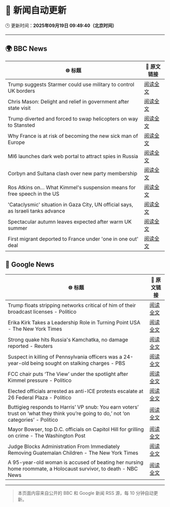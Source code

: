 # 🧠 新闻自动更新

🕒 更新时间：**2025年09月19日 09:49:40（北京时间）**

---

## 🌍 BBC News

| 🌐 标题 | 🔗 原文链接 |
|--------|-------------|
| Trump suggests Starmer could use military to control UK borders | [阅读全文](https://www.bbc.com/news/articles/cpd91wjypj9o?at_medium=RSS&at_campaign=rss) |
| Chris Mason: Delight and relief in government after state visit | [阅读全文](https://www.bbc.com/news/articles/cvgn3445655o?at_medium=RSS&at_campaign=rss) |
| Trump diverted and forced to swap helicopters on way to Stansted | [阅读全文](https://www.bbc.com/news/articles/c1wg8nq0p3ro?at_medium=RSS&at_campaign=rss) |
| Why France is at risk of becoming the new sick man of Europe | [阅读全文](https://www.bbc.com/news/articles/cvg9n6vr2eyo?at_medium=RSS&at_campaign=rss) |
| MI6 launches dark web portal to attract spies in Russia | [阅读全文](https://www.bbc.com/news/articles/c0r0vk1j4j8o?at_medium=RSS&at_campaign=rss) |
| Corbyn and Sultana clash over new party membership | [阅读全文](https://www.bbc.com/news/articles/cgkn3v1e7g3o?at_medium=RSS&at_campaign=rss) |
| Ros Atkins on… What Kimmel's suspension means for free speech in the US | [阅读全文](https://www.bbc.com/news/videos/crme42nr8exo?at_medium=RSS&at_campaign=rss) |
| 'Cataclysmic' situation in Gaza City, UN official says, as Israeli tanks advance | [阅读全文](https://www.bbc.com/news/articles/c5y8l46m5evo?at_medium=RSS&at_campaign=rss) |
| Spectacular autumn leaves expected after warm UK summer | [阅读全文](https://www.bbc.com/weather/articles/c5yvd830p37o?at_medium=RSS&at_campaign=rss) |
| First migrant deported to France under 'one in one out' deal | [阅读全文](https://www.bbc.com/news/articles/ckg653r06jgo?at_medium=RSS&at_campaign=rss) |

## 📰 Google News

| 🌐 标题 | 🔗 原文链接 |
|--------|-------------|
| Trump floats stripping networks critical of him of their broadcast licenses - Politico | [阅读全文](https://news.google.com/rss/articles/CBMiwwFBVV95cUxOY2NTUWJabzU5amg4b19IbmxBdVozQnhYNGtxUFpXRWl3Y2VwLS0tRGQxNnhaWGt2bTRVWEhob2dhT3QtX2IzSWIxRVdjMW56cE9KQlExUkVGLWNZRm9lVkpsc0ZQRWhGdUZZcmdXbXBubHgtTkF1UmRDeFhIMXRaeGE4cjM5N0VFeFpQZFlGS3g5amdjTGhTR0JYUUtKWF9mZHpvSzdzWXlGOXdFaXRKblNrdnVhR0dFXzUwNjRNSkVRMXM?oc=5) |
| Erika Kirk Takes a Leadership Role in Turning Point USA - The New York Times | [阅读全文](https://news.google.com/rss/articles/CBMif0FVX3lxTE80VzJ0SGFEZzg2dndDU3dnaV9sTEppSDY2NHdHZVNjQ0JYbTFpTUt3UERQLWtac0RBYy1OWl9vaWFWZk55amZYSk9JcmV0TjJOMi1LSlRCQ0c3a0dXTGR6Z05TOUlLLXRHdVgwb2MxTUljQ1dnUC1nSVZPbDJteTQ?oc=5) |
| Strong quake hits Russia's Kamchatka, no damage reported - Reuters | [阅读全文](https://news.google.com/rss/articles/CBMi0wFBVV95cUxNMG1jekl1NU5TNHBQUFNMczBhaV9jMkl4S0lKb2NIVDlTRTFoMzl5Q3RxaWk4eTMxTkw3LUdudTdUelNsZXE0OWpqNGE0cl9KWmlQeGF3aTd5RHQ0akpuRUJwN0xpc293bk8xS1hIeVQxQjBsVkdaM1lKSGtiTjh5dUMwZjYzMU4wcmhHR1FzT1Z2MENXd0pkRTRlS1dMY3FpdUZaYk1XdzFqa1NyOEFwOW1oUHhGOW9pQVIwdU84S3c4blJvcUl2NVAwd3dVb3VLZ280?oc=5) |
| Suspect in killing of Pennsylvania officers was a 24-year-old being sought on stalking charges - PBS | [阅读全文](https://news.google.com/rss/articles/CBMiiAFBVV95cUxPN0pxQTJOcXdaTGRRdFlMbWhTeUZxaHdmaGdtdzBFc3dzQUIxbV92RzE1VnlTVkNMRDBRUnlFZUlsZEljR3E1ZW9ybEZJNTdGck9pbHRSWnV6MXFFZnJ1WDlaVmV5aVRjdmxwYy1KanNJaFlsX1UyQVJ4Z0xIcXNmbWpLWkZaOTlF?oc=5) |
| FCC chair puts ‘The View’ under the spotlight after Kimmel pressure - Politico | [阅读全文](https://news.google.com/rss/articles/CBMigAFBVV95cUxOM201V0dKUGxPVDc3eU0yendoUmtpMjc1RkpxNk52QVhqaEVldFVMZThKTTA4QXltaEltZW5QWFJBcU5rT3Y0SEZLYzNndGtEWWVvZnlXTHc5cENsMm1STUFONWx5dE5fSXpiMzZyZ3lVVG9mT1pyY09pWC16azlJRA?oc=5) |
| Elected officials arrested as anti-ICE protests escalate at 26 Federal Plaza - Politico | [阅读全文](https://news.google.com/rss/articles/CBMic0FVX3lxTFBwSzdTcUVia2x2Q2l2a296ZGs0dGlrMnM2UzBvb1I5XzRVOERQUHF5MFhkZXNZNEpWUFBBYV95ZHUtVHFxWWlzenl2ajFnY0ZTN2tURHFGbDdyVHZZWDFXemgzUUhBc2VPWDJYbHN3OG5IbTQ?oc=5) |
| Buttigieg responds to Harris’ VP snub: You earn voters’ trust on ‘what they think you’re going to do,’ not ‘on categories’ - Politico | [阅读全文](https://news.google.com/rss/articles/CBMikAFBVV95cUxPa3lTT2FaOW1MZ3hYLW1NZXFUWmZTc1V6eFhNOW0zcGgyQ0hfdjh5MGY5NDZkbzRFeUVSdm5wX2ZZTXRUelJOOGsyMXl0T1pGeWVnMTBQZVktbEJmTTZybENsdUg2VjVVMmZwZk1EWldLSng2bUc2N1NSOW5WeXV3YkNmTkJaVk9DX0REM2c2c1g?oc=5) |
| Mayor Bowser, top D.C. officials on Capitol Hill for grilling on crime - The Washington Post | [阅读全文](https://news.google.com/rss/articles/CBMikwFBVV95cUxQcWllZGtWWVNNMGk2cXI0b1ItTEpLTG9Id2dkeFpPY196UDUxWUJHZEd2dFp6QmtsUU51YnNBNFZVRjNzVHF2TVREYTVQcTlkYlcxU0x4eXh2aG1iSGxMaG81eVFTelJmQm1LZVZ0UTlpb1p4SlRiVVJ0LXpPX1VQOHJKWmhaLV8yV0ZBZG9EMUZab3M?oc=5) |
| Judge Blocks Administration From Immediately Removing Guatemalan Children - The New York Times | [阅读全文](https://news.google.com/rss/articles/CBMiiwFBVV95cUxOczBHWEpoaG0xaENLT0RZYmxZLVlCMmlWZnVYUzB6ZzlURjNfWFNnSkxOYURHbUNfUEItRnZyVFJWOE5KX0Q2S2FwLU1lWUZRRHl4S1FKWUthcHUyZm82VnJqU2hOUGdnSkZkNFFndTQ3RDBVVFVjQzNqTnFldDNCNHZEdFp4Yk1JMkJr?oc=5) |
| A 95-year-old woman is accused of beating her nursing home roommate, a Holocaust survivor, to death - NBC News | [阅读全文](https://news.google.com/rss/articles/CBMiugFBVV95cUxNRFBQMy0yd3hvTHJyamJQaUFSdzFOTkYwbDRCaXhObW1TeGdNbjJfWDNGcjdVc09EQUd3d2w4RUpXM2dUMjdlSWZXbHlaS0lPRzNOX0ZMWUtqMENnUUZXaklkTC0tcUdBaUNWTl9yaW1sSXpXbHFPVUhiTk5XeEVVTzJZVUV5TDM4U2h5NThFUExwSDN6a1Q0NnlyeFJoS3Z4OHZVQVQxU1ZDdlBscGI3M0V2VU1NeDRyemfSAVZBVV95cUxPVWpCbE9WU0tZVEFwVmFRM0lfNm1rbDdfaFhYUjR4TFB4dEVIdmYzQkh4akpiSUVyVXZXRUNfT1hSUnU0bHBWR3k4NDk5SWFaUHpGRmRPQQ?oc=5) |

---
> 本页面内容来自公开的 BBC 和 Google 新闻 RSS 源，每 10 分钟自动更新。